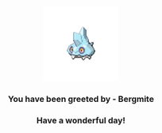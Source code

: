 <p align="center">
    <img src="https://raw.githubusercontent.com/PokeAPI/sprites/master/sprites/pokemon/712.png" width="150" height="150">
</p>
<h3 align="center">You have been greeted by - <b>Bergmite</b></h3>
<h3 align="center">Have a wonderful day!</h3>
